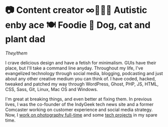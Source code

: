 # 📷 Content creator ∞🏳️‍🌈🖤 Autistic enby ace 🍽️ Foodie 🌺 Dog, cat and plant dad

*They/them* 

I crave delicious design and have a fetish for minimalism. GUIs have their place, but I'll take a command line anyday. Throughout my life, I've evangelized technology through social media, blogging, podcasting and just about any other creative medium you can think of. I have coded, hacked, tweaked and patched my way through WordPress, Ghost, PHP, JS, HTML, CSS, Sass, Git, Linux, Mac OS and Windows. 

I'm great at breaking things, and even better at fixing them. In previous lives, I was the co-founder of the IndyGeek tech news site and a former Comcaster working on customer experience and social media strategy. Now, I [work on photography full-time](https://mulberryphotowerx.com) and some [tech projects](https://github.com/Falc0n2k?tab=repositories) in my spare time.